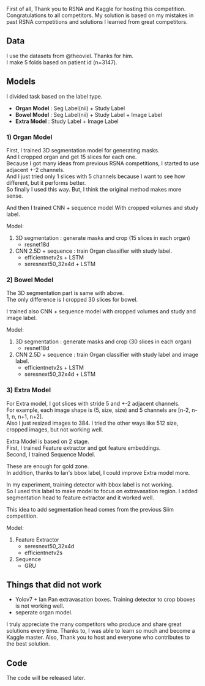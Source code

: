First of all, Thank you to RSNA and Kaggle for hosting this competition.  
Congratulations to all competitors. 
My solution is based on my mistakes in past RSNA competitions and solutions I learned from great competitors.


## Data
I use the datasets from @theoviel. Thanks for him.  
I make 5 folds based on patient id (n=3147).  



## Models
I divided task based on the label type.
* **Organ Model** : Seg Label(nii) + Study Label
* **Bowel Model** : Seg Label(nii) + Study Label + Image Label
* **Extra Model** : Study Label + Image Label

### 1) Organ Model
First, I trained 3D segmentation model for generating masks.  
And I cropped organ and get 15 slices for each one.  
Because I got many ideas from previous RSNA competitions, I started to use adjacent +-2 channels.  
And I just tried only 1 slices with 5 channels because I want to see how different, but it performs better.  
So finally I used this way. But, I think the original method makes more sense.

And then I trained CNN + sequence model With cropped volumes and study label.  


Model:  
1. 3D segmentation : generate masks and crop (15 slices in each organ) 
    * resnet18d
2. CNN 2.5D + sequence : train Organ classifier with study label.
    * efficientnetv2s + LSTM
    * seresnext50_32x4d + LSTM
     


### 2) Bowel Model
The 3D segmentation part is same with above.    
The only difference is I cropped 30 slices for bowel.   

I trained also CNN + sequence model with cropped volumes and study and image label.  

Model:  
1. 3D segmentation : generate masks and crop (30 slices in each organ)
    * resnet18d
2. CNN 2.5D + sequence : train Organ classifier with study label and image label.
    * efficientnetv2s + LSTM
    * seresnext50_32x4d + LSTM


### 3) Extra Model
For Extra model, I got slices with stride 5 and +-2 adjacent channels.  
For example, each image shape is (5, size, size) and 5 channels are [n-2, n-1, n, n+1, n+2].  
Also I just resized images to 384. I tried the other ways like 512 size, cropped images, but not working well. 

Extra Model is based on 2 stage.  
First, I trained Feature extractor and got feature embeddings.   
Second, I trained Sequence Model.   

These are enough for gold zone.  
In addition, thanks to Ian's bbox label, I could improve Extra model more.  

In my experiment, training detector with bbox label is not working.  
So I used this label to make model to focus on extravasation region.
I added segmentation head to feature extractor and it worked well.

This idea to add segmentation head comes from the previous Siim competition.

Model:
1. Feature Extractor
    * seresnext50_32x4d
    * efficientnetv2s
2. Sequence
    * GRU

## Things that did not work
* Yolov7 + Ian Pan extravasation boxes. Training detector to crop bboxes is not working well.
* seperate organ model.  


I truly appreciate the many competitors who produce and share great solutions every time. 
Thanks to, I was able to learn so much and become a Kaggle master. 
Also, Thank you to host and everyone who contributes to the best solution.


## Code
The code will be released later.

